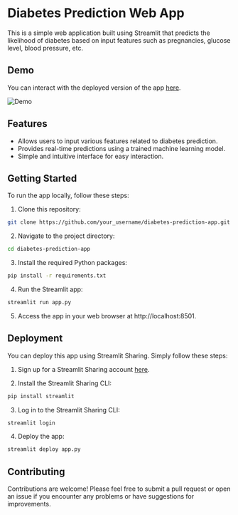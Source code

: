 # Diabetes Prediction Web App

This is a simple web application built using Streamlit that predicts the likelihood of diabetes based on input features such as pregnancies, glucose level, blood pressure, etc.

## Demo

You can interact with the deployed version of the app [here](URL).

![Demo](demo.gif)

## Features

- Allows users to input various features related to diabetes prediction.
- Provides real-time predictions using a trained machine learning model.
- Simple and intuitive interface for easy interaction.

## Getting Started

To run the app locally, follow these steps:

1. Clone this repository:

```bash
git clone https://github.com/your_username/diabetes-prediction-app.git
```

2. Navigate to the project directory:

```bash
cd diabetes-prediction-app
```

3. Install the required Python packages:

```bash
pip install -r requirements.txt
```

4. Run the Streamlit app:

```bash
streamlit run app.py
```

5. Access the app in your web browser at http://localhost:8501.

## Deployment

You can deploy this app using Streamlit Sharing. Simply follow these steps:

1. Sign up for a Streamlit Sharing account [here](https://share.streamlit.io/).

2. Install the Streamlit Sharing CLI:

```bash
pip install streamlit
```

3. Log in to the Streamlit Sharing CLI:

```bash
streamlit login
```

4. Deploy the app:

```bash
streamlit deploy app.py
```

## Contributing

Contributions are welcome! Please feel free to submit a pull request or open an issue if you encounter any problems or have suggestions for improvements.
